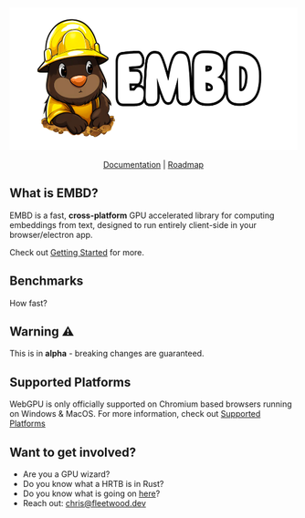 <div align="center">
<img width="550px" height="250px" src="https://github.com/FL33TW00D/embd/raw/master/.github/embd.png">
<p><a href="https://ratchet.sh/embd">Documentation</a> | <a href="https://github.com/users/FL33TW00D/projects/1">Roadmap</a></p>
</div>

## What is EMBD?

EMBD is a fast, **cross-platform** GPU accelerated library for computing embeddings from text, designed to run entirely client-side in your browser/electron app.

Check out [Getting Started](https://ratchet.sh/embd) for more.

## Benchmarks 

How fast?

## Warning ⚠️ 

This is in **alpha** - breaking changes are guaranteed.

## Supported Platforms

WebGPU is only officially supported on Chromium based browsers running on Windows & MacOS.
For more information, check out [Supported Platforms](https://ratchet.sh/whisper-turbo/platforms)

## Want to get involved?

-   Are you a GPU wizard?
-   Do you know what a HRTB is in Rust?
-   Do you know what is going on [here](https://github.com/RuyiLi/cursed-typescript/blob/master/random/game-of-life.ts)?
-   Reach out: chris@fleetwood.dev
